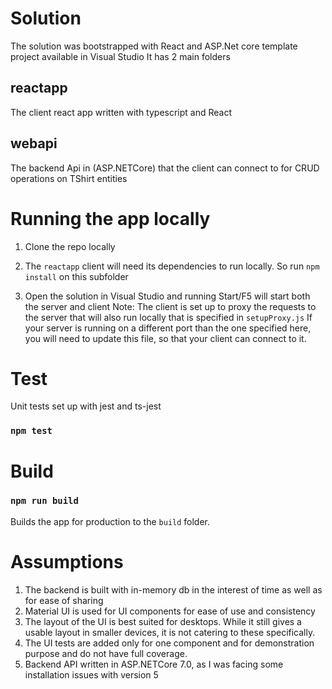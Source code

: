 # Solution

The solution was bootstrapped with React and ASP.Net core template project available in Visual Studio
It has 2 main folders

## reactapp

The client react app written with typescript and React

## webapi

The backend Api in (ASP.NETCore) that the client can connect to for CRUD operations on TShirt entities

# Running the app locally

1. Clone the repo locally

2. The `reactapp` client will need its dependencies to run locally.
   So run `npm install` on this subfolder

3. Open the solution in Visual Studio and running Start/F5 will start both the server and client
   Note: The client is set up to proxy the requests to the server that will also run locally that is specified in `setupProxy.js`
   If your server is running on a different port than the one specified here, you will need to update this file, so that your client can connect to it.

# Test

Unit tests set up with jest and ts-jest

### `npm test`

# Build

### `npm run build`

Builds the app for production to the `build` folder.

# Assumptions

1. The backend is built with in-memory db in the interest of time as well as for ease of sharing
2. Material UI is used for UI components for ease of use and consistency
3. The layout of the UI is best suited for desktops. While it still gives a usable layout in smaller devices, it is not catering to these specifically.
4. The UI tests are added only for one component and for demonstration purpose and do not have full coverage.
5. Backend API written in ASP.NETCore 7.0, as I was facing some installation issues with version 5
